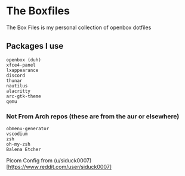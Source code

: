 # The Boxfiles
The Box Files is my personal collection of openbox dotfiles

## Packages I use
```
openbox (duh)
xfce4-panel
lxappearance
discord
thunar
nautilus
alacritty
arc-gtk-theme
qemu
```
### Not From Arch repos (these are from the aur or elsewhere)
```
obmenu-generator
vscodium
zsh
oh-my-zsh
Balena Etcher
```
Picom Config from (u/siduck0007)[https://www.reddit.com/user/siduck0007]
